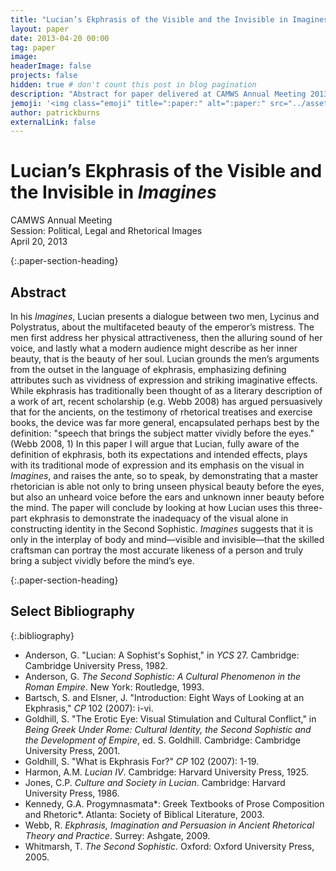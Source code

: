 ```yaml
---
title: "Lucian’s Ekphrasis of the Visible and the Invisible in Imagines"
layout: paper
date: 2013-04-20 00:00
tag: paper
image: 
headerImage: false
projects: false
hidden: true # don't count this post in blog pagination
description: "Abstract for paper delivered at CAMWS Annual Meeting 2013"
jemoji: '<img class="emoji" title=":paper:" alt=":paper:" src="../assets/images/paper-icon.png" height="20" width="20" align="absmiddle">'
author: patrickburns
externalLink: false
---
```


# Lucian’s Ekphrasis of the Visible and the Invisible in *Imagines*
CAMWS Annual Meeting  
Session: Political, Legal and Rhetorical Images  
April 20, 2013

{:.paper-section-heading}
## Abstract 
In his *Imagines*, Lucian presents a dialogue between two men, Lycinus and Polystratus, about the multifaceted beauty of the emperor’s mistress. The men first address her physical attractiveness, then the alluring sound of her voice, and lastly what a modern audience might describe as her inner beauty, that is the beauty of her soul. Lucian grounds the men’s arguments from the outset in the language of ekphrasis, emphasizing defining attributes such as vividness of expression and striking imaginative effects. While ekphrasis has traditionally been thought of as a literary description of a work of art, recent scholarship (e.g. Webb 2008) has argued persuasively that for the ancients, on the testimony of rhetorical treatises and exercise books, the device was far more general, encapsulated perhaps best by the definition: "speech that brings the subject matter vividly before the eyes." (Webb 2008, 1) In this paper I will argue that Lucian, fully aware of the definition of ekphrasis, both its expectations and intended effects, plays with its traditional mode of expression and its emphasis on the visual in *Imagines*, and raises the ante, so to speak, by demonstrating that a master rhetorician is able not only to bring unseen physical beauty before the eyes, but also an unheard voice before the ears and unknown inner beauty before the mind. The paper will conclude by looking at how Lucian uses this three-part ekphrasis to demonstrate the inadequacy of the visual alone in constructing identity in the Second Sophistic. *Imagines* suggests that it is only in the interplay of body and mind—visible and invisible—that the skilled craftsman can portray the most accurate likeness of a person and truly bring a subject vividly before the mind’s eye.


{:.paper-section-heading}
## Select Bibliography

{:.bibliography}
- Anderson, G. "Lucian: A Sophist's Sophist," in *YCS* 27. Cambridge: Cambridge University Press, 1982.
- Anderson, G. *The Second Sophistic: A Cultural Phenomenon in the Roman Empire*. New York: Routledge, 1993.
- Bartsch, S. and Elsner, J. "Introduction: Eight Ways of Looking at an Ekphrasis," *CP* 102 (2007): i-vi.
- Goldhill, S. "The Erotic Eye: Visual Stimulation and Cultural Conflict," in *Being Greek Under Rome: Cultural Identity, the Second Sophistic and the Development of Empire*, ed. S. Goldhill. Cambridge: Cambridge University Press, 2001.
- Goldhill, S. "What is Ekphrasis For?" *CP* 102 (2007): 1-19.
- Harmon, A.M. *Lucian IV*. Cambridge: Harvard University Press, 1925.
- Jones, C.P. *Culture and Society in Lucian*. Cambridge: Harvard University Press, 1986.
- Kennedy, G.A. Progymnasmata*: Greek Textbooks of Prose Composition and Rhetoric*. Atlanta: Society of Biblical Literature, 2003.
- Webb, R. *Ekphrasis, Imagination and Persuasion in Ancient Rhetorical Theory and Practice*. Surrey: Ashgate, 2009.
- Whitmarsh, T. *The Second Sophistic*. Oxford: Oxford University Press, 2005.
